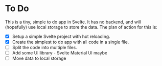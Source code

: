# To Do
This is a tiny, simple to do app in Svelte. It has no backend, and will (hopefully) use local storage to store the data. The plan of action for this is:
- [x] Setup a simple Svelte project with hot reloading.
- [x] Create the simplest to do app with all code in a single file.
- [ ] Split the code into multiple files.
- [ ] Add some UI library - Svelte Material UI maybe
- [ ] Move data to local storage